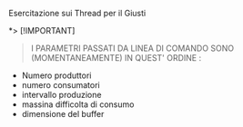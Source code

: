 Esercitazione sui Thread per il Giusti

*> [!IMPORTANT]
> I PARAMETRI PASSATI DA LINEA DI COMANDO SONO (MOMENTANEAMENTE) IN QUEST' ORDINE :
- Numero produttori
- numero consumatori
- intervallo produzione
- massina difficolta di consumo
- dimensione del buffer
